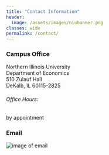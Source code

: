 ```yaml
---
title: "Contact Information"
header:
  image: /assets/images/niubanner.png
classes: wide
permalink: /contact/
---
```


### Campus Office
Northern Illinois University  
Department of Economics  
510 Zulauf Hall  
DeKalb, IL 60115-2825  

###### Office Hours:  
by appointment

### Email  
![image of email]({{site.baseurl}}/assets/images/email.jpg)
